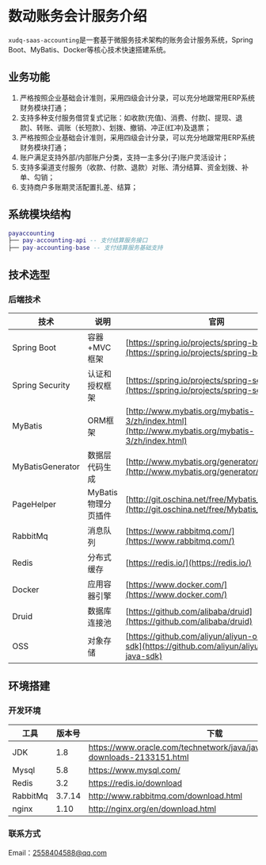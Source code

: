 # 数动账务会计服务介绍

`xudq-saas-accounting`是一套基于微服务技术架构的账务会计服务系统，Spring Boot、MyBatis、Docker等核心技术快速搭建系统。

## 业务功能
1. 严格按照企业基础会计准则，采用四级会计分录，可以充分地跟常用ERP系统财务模块打通；
2. 支持多种支付服务借贷复式记账：如收款(充值)、消费、付款[、提现、退款]、转账、调账（长短款）、划拨、撤销、冲正(红冲)及退票；
3. 严格按照企业基础会计准则，采用四级会计分录，可以充分地跟常用ERP系统财务模块打通；
4. 账户满足支持外部/内部账户分类，支持一主多分(子)账户灵活设计；
5. 支持多渠道支付服务（收款、付款、退款）对账、清分结算、资金划拨、补单、勾销；
6. 支持商户多账期灵活配置扎差、结算；

## 系统模块结构

``` lua
payaccounting
├── pay-accounting-api -- 支付结算服务接口
├── pay-accounting-base -- 支付结算服务基础支持
```

## 技术选型

### 后端技术

| 技术                 | 说明                | 官网                                                         |
| -------------------- | ------------------- | ------------------------------------------------------------ |
| Spring Boot          | 容器+MVC框架        | [https://spring.io/projects/spring-boot](https://spring.io/projects/spring-boot) |
| Spring Security      | 认证和授权框架      | [https://spring.io/projects/spring-security](https://spring.io/projects/spring-security) |
| MyBatis              | ORM框架             | [http://www.mybatis.org/mybatis-3/zh/index.html](http://www.mybatis.org/mybatis-3/zh/index.html) |
| MyBatisGenerator     | 数据层代码生成      | [http://www.mybatis.org/generator/index.html](http://www.mybatis.org/generator/index.html) |
| PageHelper           | MyBatis物理分页插件 | [http://git.oschina.net/free/Mybatis_PageHelper](http://git.oschina.net/free/Mybatis_PageHelper) |
| RabbitMq             | 消息队列            | [https://www.rabbitmq.com/](https://www.rabbitmq.com/)       |
| Redis                | 分布式缓存          | [https://redis.io/](https://redis.io/)                       | MongoDb              | NoSql数据库         | [https://www.mongodb.com/](https://www.mongodb.com/)         |
| Docker               | 应用容器引擎        | [https://www.docker.com/](https://www.docker.com/)           |
| Druid                | 数据库连接池        | [https://github.com/alibaba/druid](https://github.com/alibaba/druid) |
| OSS                  | 对象存储            | [https://github.com/aliyun/aliyun-oss-java-sdk](https://github.com/aliyun/aliyun-oss-java-sdk) |


## 环境搭建

### 开发环境

工具 | 版本号 | 下载
----|----|----
JDK | 1.8 | https://www.oracle.com/technetwork/java/javase/downloads/jdk8-downloads-2133151.html
Mysql | 5.8 | https://www.mysql.com/
Redis | 3.2 | https://redis.io/download
RabbitMq | 3.7.14 | http://www.rabbitmq.com/download.html
nginx | 1.10 | http://nginx.org/en/download.html


### 联系方式
Email：2558404588@qq.com
